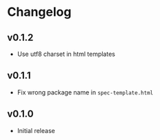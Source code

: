 # Changelog

## v0.1.2

* Use utf8 charset in html templates

## v0.1.1

* Fix wrong package name in `spec-template.html`

## v0.1.0

* Initial release